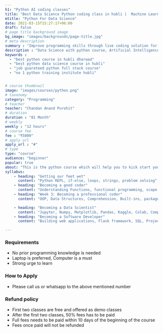 ```yaml
---
h1: "Python AI coding classes"
title: "Best Data Science Python coding class in hubli |  Machine Learning | Data Science training institute"
mtitle: "Python For Data Science"
date: 2021-03-15T15:27:17+06:00
draft: false
# page title background image
bg_image: "images/backgrounds/page-title.jpg"
# meta description
summary : "Improve programming skills through live coding solution for programming puzzles and application development"
description : "Data Science with python course, Artificial Intelligence course python, Best PYTHON Course in Hubli Dharwad. Get Certified from Best PYTHON Training Institute and Classes in Hubli Dharwad in Classroom and Online Training Format in Affordable Fees with Projects & Free Placement Support"
keywords : 
  - "best python course in hubli dharwad"
  - "best python data science course in hubli"
  - "job guarateed python full stack course"
  - "no 1 python training institute hubli"


# course thumbnail
image: "images/courses/python.png"
# taxonomy
category: "Programming"
# teacher
teacher: "Chandan Anand Purohit"
# duration
duration : "01 Month"
# weekly
weekly : "12 hours"
# course fee
fee : "₹5000"
# apply url
apply_url : "#"
# type
type: "course"
audience: "beginner"
popular: true
about: "This is the python course which will help you to kick start your career as a software developer. In this course we teach the fundamentals of computer programming through python programming language. You will learn to think logically and improve your problem solving skills, thanks to our revolutionary LEARN WITH LIVE CODING approach. We begin with representing and storing data using python data types and variables and gradually learn how to use python's build in data structures like lists, tuples, dictionaryies etc. Along the way we will solve many puzzles and also understand object oriented programming concepts. We also cover data analysis with numpy, matplotlib, seaborne, pandas. To summarize, this python coding class will take you from an absolute noob to a good developer within a month."
syllabus:
    - heading: "Getting our feet wet"
      content: "Python REPL, if-else, loops, strings, problem solving"
    - heading: "Becoming a good coder"
      content: "Understanding Functions, functional programming, scope, chaining, closure, concurrency"
    - heading: "Week 3: Becoming a professional coder"
      content: "OOP, Data Structures, Comprehension, Built-ins, packages, pygame"

    - heading: "Becoming a Data Scientist"
      content: "Jupyter, Numpy, Matplotlib, Pandas, Kaggle, Colab, Computer Vision, AI"
    - heading: "Becoming a Software Developer"
      content: "Building web applications, Flask framework, SQL, Project"

---
```


### Requirements
* No prior programming knowledge is needed
* Laptop is preferred, Computer is a must
* Strong urge to learn 


### How to Apply

* Please call us or whatsapp to the above mentioned number


### Refund policy
* First two classes are free and offered as demo classes
* After the first two classes, 50% fees has to be paid
* Full fees needs to be paid within 10 days of the beginning of the course
* Fees once paid will not be refunded

